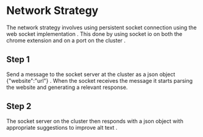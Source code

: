 # Network Strategy

The network strategy involves using persistent socket connection using the web socket implementation . This done by using socket io on both the chrome extension and on a port on the cluster .  

## Step 1
Send a message to the socket server at the cluster as a json object {"website":"url"} . When the socket receives the message it starts parsing the website and generating a relevant response.


## Step 2 
The socket server on the cluster then responds with a json object with appropriate suggestions to improve alt text .

